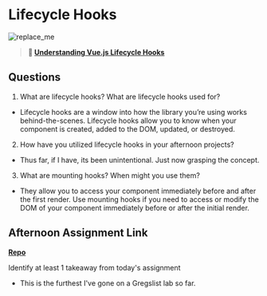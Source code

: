 # Lifecycle Hooks

![replace_me](https://codeworks.blob.core.windows.net/public/assets/img/illustrations/placeholder.svg)

> **📖 [Understanding Vue.js Lifecycle Hooks](https://codeworksacademy.com/fs-student-guide/resources/wk6/03-Vue-Lifecycle-Hooks)**

## Questions

1. What are lifecycle hooks? What are lifecycle hooks used for?

- Lifecycle hooks are a window into how the library you’re using works behind-the-scenes. Lifecycle hooks allow you to know when your component is created, added to the DOM, updated, or destroyed.

2. How have you utilized lifecycle hooks in your afternoon projects?

- Thus far, if I have, its been unintentional. Just now grasping the concept.

3. What are mounting hooks? When might you use them?

- They allow you to access your component immediately before and after the first render. Use mounting hooks if you need to access or modify the DOM of your component immediately before or after the initial render.

## Afternoon Assignment Link

**[Repo](https://github.com/sbyoungblood/gregslist_vue)**

Identify at least 1 takeaway from today's assignment

- This is the furthest I've gone on a Gregslist lab so far.

